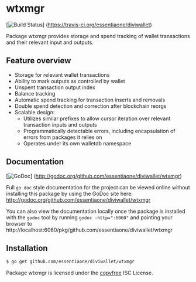 wtxmgr
======

[![Build Status](https://travis-ci.org/essentiaone/diviwallet.png?branch=master)]
(https://travis-ci.org/essentiaone/diviwallet)

Package wtxmgr provides storage and spend tracking of wallet transactions and
their relevant input and outputs.

## Feature overview

- Storage for relevant wallet transactions
- Ability to mark outputs as controlled by wallet
- Unspent transaction output index
- Balance tracking
- Automatic spend tracking for transaction inserts and removals
- Double spend detection and correction after blockchain reorgs
- Scalable design:
  - Utilizes similar prefixes to allow cursor iteration over relevant transaction
    inputs and outputs
  - Programmatically detectable errors, including encapsulation of errors from
    packages it relies on
  - Operates under its own walletdb namespace
    
## Documentation

[![GoDoc](https://godoc.org/github.com/essentiaone/diviwallet/wtxmgr?status.png)]
(http://godoc.org/github.com/essentiaone/diviwallet/wtxmgr)

Full `go doc` style documentation for the project can be viewed online without
installing this package by using the GoDoc site here:
http://godoc.org/github.com/essentiaone/diviwallet/wtxmgr

You can also view the documentation locally once the package is installed with
the `godoc` tool by running `godoc -http=":6060"` and pointing your browser to
http://localhost:6060/pkg/github.com/essentiaone/diviwallet/wtxmgr

## Installation

```bash
$ go get github.com/essentiaone/diviwallet/wtxmgr
```

Package wtxmgr is licensed under the [copyfree](http://copyfree.org) ISC
License.
